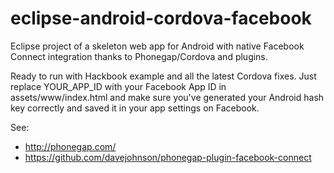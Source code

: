 eclipse-android-cordova-facebook
=============

Eclipse project of a skeleton web app for Android with native Facebook Connect integration thanks to Phonegap/Cordova and plugins. 

Ready to run with Hackbook example and all the latest Cordova fixes.
Just replace YOUR_APP_ID with your Facebook App ID in assets/www/index.html and make sure you've generated your Android hash key correctly and saved it in your app settings on Facebook.

See:
* http://phonegap.com/
* https://github.com/davejohnson/phonegap-plugin-facebook-connect